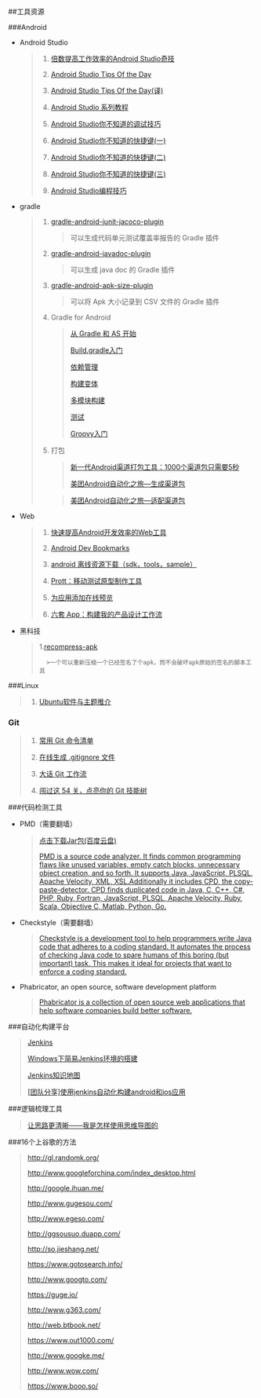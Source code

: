 ##工具资源

###Android

* Android Studio

	>1. [倍数提高工作效率的Android Studio奇技](http://zlv.me/posts/2015/07/13/14_android-studio-tips/)
	>
	>2. [Android Studio Tips Of the Day](http://www.developerphil.com/android-studio-tips-of-the-day-roundup-1/)
	>
	>3. [Android Studio Tips Of the Day(译)](http://blog.csdn.net/growth58/article/details/46729803)
	>
	>4. [Android Studio 系列教程](http://stormzhang.com/posts.html#AndroidStudio)
	>
	>5. [Android Studio你不知道的调试技巧](http://tianweishu.com/2015/12/21/android-studio-debug-tips-you-may-not-know/?hmsr=toutiao.io&utm_medium=toutiao.io&utm_source=toutiao.io)
	>
	>6. [Android Studio你不知道的快捷键(一)](http://www.tianweishu.com/2015/12/11/shortcut-of-android-studio-you-may-not-know/)
	>
	>7. [Android Studio你不知道的快捷键(二)](http://www.tianweishu.com/2015/12/12/shortcut-of-android-studio-you-may-not-know-2/)
	>
	>8. [Android Studio你不知道的快捷键(三)](http://tianweishu.com/2015/12/17/shortcut-of-android-studio-you-may-not-know-3/)
	>
	>9. [Android Studio编程技巧](http://geek.csdn.net/news/detail/51201#rd?sukey=7f8f3cb2e9b0da459281f85f778dd6b0b47c337a19d42fa7ae746b918cac493c62b22225d504adcebe8efff64764b841)	
	>       
	       


* gradle
	
	>1. [gradle-android-junit-jacoco-plugin](https://github.com/vanniktech/gradle-android-junit-jacoco-plugin)
	>       >可以生成代码单元测试覆盖率报告的 Gradle 插件
	>
	>2. [gradle-android-javadoc-plugin](https://github.com/vanniktech/gradle-android-javadoc-plugin)
	>       >可以生成 java doc 的 Gradle 插件
	>
	>3. [gradle-android-apk-size-plugin](https://github.com/vanniktech/gradle-android-apk-size-plugin)
	>       >可以将 Apk 大小记录到 CSV 文件的 Gradle 插件
	>
	>4. Gradle for Android
	>       >[从 Gradle 和 AS 开始](http://segmentfault.com/a/1190000004229002)
	>       >
	>       >[Build.gradle入门](http://segmentfault.com/a/1190000004234712?_ea=538654)
	>       >
	>       >[依赖管理](http://segmentfault.com/a/1190000004237922)
	>       >
	>       >[构建变体](http://segmentfault.com/a/1190000004241503)
	>       >
	>       >[多模块构建](http://segmentfault.com/a/1190000004247809)
	>       >
	>       >[测试](http://segmentfault.com/a/1190000004260141)
	>       >
	>       >[Groovy入门](http://segmentfault.com/a/1190000004276167)
	>       
	>5. 打包
	>
	>       >[新一代Android渠道打包工具：1000个渠道包只需要5秒](http://www.finalshares.com/read-6735?f=g&n41)
	>       >
	>       >[美团Android自动化之旅—生成渠道包](http://tech.meituan.com/mt-apk-packaging.html)
	>       
	>       >[美团Android自动化之旅—适配渠道包](http://tech.meituan.com/mt-apk-adaptation.html)
	>

* Web

	>1. [快速提高Android开发效率的Web工具](http://droidyue.com/blog/2014/08/03/great-web-tools-for-android-development/?hmsr=toutiao.io&utm_medium=toutiao.io&utm_source=toutiao.io)
	>
	>2. [Android Dev Bookmarks](http://adb.rocko.xyz/category/%E5%B7%A5%E5%85%B7-%E8%B5%84%E6%BA%90/)
	>
	>3. [android 离线资源下载（sdk，tools，sample）](https://dl.google.com/android/repository/repository-11.xml)
	>
	>4. [Prott：移动测试原型制作工具](http://hao.jobbole.com/prott/)
	>
	>5. [为应用添加在线预览](https://appetize.io/)
	>
	>6. [六套 App：构建我的产品设计工作流](http://www.jianshu.com/p/557af25ce801)

* 黑科技

	>1.[recompress-apk](https://github.com/hyongbai/recompress-apk)
	>       
	>       >一个可以重新压缩一个已经签名了个apk，而不会破坏apk原始的签名的脚本工具
	>       


###Linux

> 1. [Ubuntu软件与主题推介](http://www.jianshu.com/p/617e4388d814)

### Git

	

> 1. [常用 Git 命令清单](http://www.ruanyifeng.com/blog/2015/12/git-cheat-sheet.html)
>
>2. [在线生成 .gitignore 文件](https://www.gitignore.io/)
>
>3. [大话 Git 工作流](https://blog.coding.net/blog/git-workflow)
>
>4. [闯过这 54 关，点亮你的 Git 技能树](http://segmentfault.com/a/1190000004222489)
>

###代码检测工具

* PMD（需要翻墙）

	>[点击下载Jar包(百度云盘)](http://pan.baidu.com/s/1sjzhmGX)
	>
	>[PMD is a source code analyzer. It finds common programming flaws like unused variables, empty catch blocks, unnecessary object creation, and so forth. It supports Java, JavaScript, PLSQL, Apache Velocity, XML, XSL.Additionally it includes CPD, the copy-paste-detector. CPD finds duplicated code in Java, C, C++, C#, PHP, Ruby, Fortran, JavaScript, PLSQL, Apache Velocity, Ruby, Scala, Objective C, Matlab, Python, Go.](https://pmd.github.io/)


* Checkstyle（需要翻墙）

	>[Checkstyle is a development tool to help programmers write Java code that adheres to a coding standard. It automates the process of checking Java code to spare humans of this boring (but important) task. This makes it ideal for projects that want to enforce a coding standard.](http://checkstyle.sourceforge.net/)



* Phabricator, an open source, software development platform

	>[Phabricator is a collection of open source web applications that help software companies build better software.](http://phabricator.org/)

###自动化构建平台
 
>[Jenkins](http://jenkins-ci.org/)
>
>[Windows下简易Jenkins环境的搭建](http://www.jianshu.com/p/1081a39af9a9)
>
>[Jenkins知识地图](http://blog.csdn.net/feiniao1221/article/details/10259449)
>
>[[团队分享]使用jenkins自动化构建android和ios应用](http://www.jayfeng.com/2015/10/22/%E4%BD%BF%E7%94%A8jenkins%E8%87%AA%E5%8A%A8%E5%8C%96%E6%9E%84%E5%BB%BAandroid%E5%92%8Cios%E5%BA%94%E7%94%A8/)

###逻辑梳理工具

>[让思路更清晰——我是怎样使用思维导图的](https://blog.coding.net/blog/coding-mindmap)

###16个上谷歌的方法

>http://gl.randomk.org/
>
>http://www.googleforchina.com/index_desktop.html
>
>http://google.ihuan.me/
>
>http://www.gugesou.com/
>
>http://www.egeso.com/
>
>http://ggsousuo.duapp.com/
>
>http://so.jieshang.net/
>
>https://www.gotosearch.info/
>
>http://www.googto.com/
>
>https://guge.io/
>
>http://www.g363.com/
>
>http://web.btbook.net/
>
>https://www.out1000.com/
>
>http://www.googke.me/
>
>http://www.wow.com/
>
>https://www.booo.so/